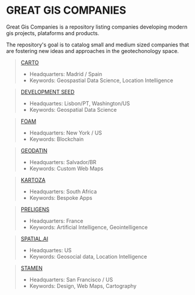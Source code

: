 # GREAT GIS COMPANIES 

Great Gis Companies is a repository listing companies developing modern gis projects, plataforms and products.

The repository's goal is to catalog small and medium sized companies that are fostering new ideas and approaches in the geotechonology space.

> [CARTO](https://carto.com/)
> - Headquarters: Madrid / Spain
> - Keywords: Geospastial Data Science, Location Intelligence

> [DEVELOPMENT SEED](https://developmentseed.org)
> - Headquartes: Lisbon/PT, Washington/US
> - Keywords: Geospatial Data Science

> [FOAM](https://foam.space/)
> - Headquarters: New York / US
> - Keywords: Blockchain

> [GEODATIN](https://geodatin.com/)
> - Headquarters: Salvador/BR
> - Keywords: Custom Web Maps 

> [KARTOZA](https://kartoza.com/)
> - Headquarters: South Africa
> - Keywords: Bespoke Apps

> [PRELIGENS](https://preligens.com)
> - Headquarters: France
> - Keywords: Artificial Intelligence, Geointelligence

> [SPATIAL.AI](https://spatial.ai)
> - Headquartes: US
> - Keywords: Geosocial data, Location Intelligence

> [STAMEN](https://stamen.com/)
> - Headquarters: San Francisco / US
> - Keywords: Design, Web Maps, Cartography